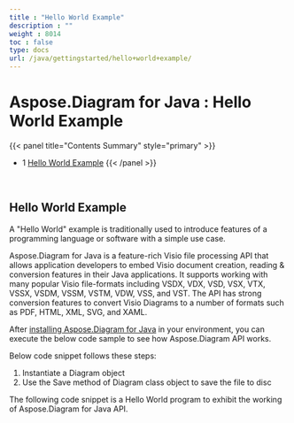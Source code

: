 ```yaml
---
title : "Hello World Example" 
description : "" 
weight : 8014 
toc : false
type: docs
url: /java/gettingstarted/hello+world+example/
---
```


# Aspose.Diagram for Java : Hello World Example


{{< panel title="Contents Summary" style="primary" >}}
*   1 [Hello World Example](#hello-world-example)
{{< /panel >}}
 

 

## Hello World Example

A "Hello World" example is traditionally used to introduce features of a programming language or software with a simple use case.

Aspose.Diagram for Java is a feature-rich Visio file processing API that allows application developers to embed Visio document creation, reading & conversion features in their Java applications. It supports working with many popular Visio file-formats including VSDX, VDX, VSD, VSX, VTX, VSSX, VSDM, VSSM, VSTM, VDW, VSS, and VST. The API has strong conversion features to convert Visio Diagrams to a number of formats such as PDF, HTML, XML, SVG, and XAML.

After [installing Aspose.Diagram for Java](https://docs2.aspose.com/diagram/java/gettingstarted/installation) in your environment, you can execute the below code sample to see how Aspose.Diagram API works.

Below code snippet follows these steps:

1.  Instantiate a Diagram object
2.  Use the Save method of Diagram class object to save the file to disc

The following code snippet is a Hello World program to exhibit the working of Aspose.Diagram for Java API.

